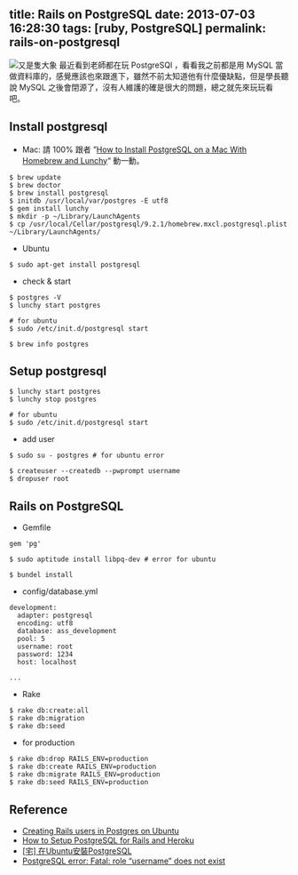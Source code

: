 title: Rails on PostgreSQL
date: 2013-07-03 16:28:30
tags: [ruby, PostgreSQL]
permalink: rails-on-postgresql
---

![又是隻大象](http://jangmt.com/wiki/images/b/b5/PostgreSQL-9.gif)
最近看到老師都在玩 PostgreSQl ，看看我之前都是用 MySQL 當做資料庫的，感覺應該也來跟進下，雖然不前太知道他有什麼優缺點，但是學長聽說 MySQL 之後會閉源了，沒有人維護的確是很大的問題，總之就先來玩玩看吧。

## Install postgresql

- Mac: 請 100% 跟者 ”[How to Install PostgreSQL on a Mac With Homebrew and Lunchy](http://www.moncefbelyamani.com/how-to-install-postgresql-on-a-mac-with-homebrew-and-lunchy/)“ 動一動。

<!-- more -->


```
$ brew update
$ brew doctor
$ brew install postgresql
$ initdb /usr/local/var/postgres -E utf8
$ gem install lunchy
$ mkdir -p ~/Library/LaunchAgents
$ cp /usr/local/Cellar/postgresql/9.2.1/homebrew.mxcl.postgresql.plist ~/Library/LaunchAgents/
```

- Ubuntu

```
$ sudo apt-get install postgresql
```

- check & start

```
$ postgres -V
$ lunchy start postgres

# for ubuntu
$ sudo /etc/init.d/postgresql start

$ brew info postgres
```


## Setup postgresql

```
$ lunchy start postgres
$ lunchy stop postgres

# for ubuntu
$ sudo /etc/init.d/postgresql start
```

- add user

```
$ sudo su - postgres # for ubuntu error

$ createuser --createdb --pwprompt username
$ dropuser root
```

## Rails on PostgreSQL

- Gemfile

```
gem 'pg'
```

```
$ sudo aptitude install libpq-dev # error for ubuntu

$ bundel install
```

- config/database.yml

```
development:
  adapter: postgresql
  encoding: utf8
  database: ass_development
  pool: 5
  username: root
  password: 1234
  host: localhost

...
```

- Rake 

```
$ rake db:create:all
$ rake db:migration
$ rake db:seed
```

- for production

```
$ rake db:drop RAILS_ENV=production
$ rake db:create RAILS_ENV=production
$ rake db:migrate RAILS_ENV=production
$ rake db:seed RAILS_ENV=production
```

## Reference
- [Creating Rails users in Postgres on Ubuntu](http://mikewilliamson.wordpress.com/2010/12/21/creating-rails-users-in-postgres-on-ubuntu/)
- [How to Setup PostgreSQL for Rails and Heroku](http://robdodson.me/blog/2012/04/27/how-to-setup-postgresql-for-rails-and-heroku/)
- [[宅] 在Ubuntu安裝PostgreSQL](http://cat-son.blogspot.tw/2012/11/ubuntupostgresql.html#sthash.Dpjq9Kt8.MsdA7rZr.dpbs)
- [PostgreSQL error: Fatal: role “username” does not exist](http://stackoverflow.com/questions/11919391/postgresql-error-fatal-role-username-does-not-exist)